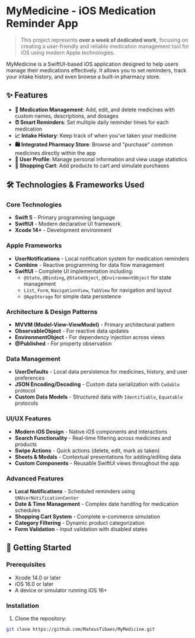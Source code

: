 # MyMedicine - iOS Medication Reminder App

> This project represents **over a week of dedicated work**, focusing on creating a user-friendly and reliable medication management tool for iOS using modern Apple technologies.

MyMedicine is a SwiftUI-based iOS application designed to help users manage their medications effectively. It allows you to set reminders, track your intake history, and even browse a built-in pharmacy store.

## ✨ Features

- **💊 Medication Management**: Add, edit, and delete medicines with custom names, descriptions, and dosages
- **⏰ Smart Reminders**: Set multiple daily reminder times for each medication
- **📈 Intake History**: Keep track of when you've taken your medicine
- **🛍️ Integrated Pharmacy Store**: Browse and "purchase" common medicines directly within the app
- **👤 User Profile**: Manage personal information and view usage statistics
- **🛒 Shopping Cart**: Add products to cart and simulate purchases

## 🛠️ Technologies & Frameworks Used

### **Core Technologies**
- **Swift 5** - Primary programming language
- **SwiftUI** - Modern declarative UI framework
- **Xcode 14+** - Development environment

### **Apple Frameworks**
- **UserNotifications** - Local notification system for medication reminders
- **Combine** - Reactive programming for data flow management
- **SwiftUI** - Complete UI implementation including:
  - `@State`, `@Binding`, `@StateObject`, `@EnvironmentObject` for state management
  - `List`, `Form`, `NavigationView`, `TabView` for navigation and layout
  - `@AppStorage` for simple data persistence

### **Architecture & Design Patterns**
- **MVVM (Model-View-ViewModel)** - Primary architectural pattern
- **ObservableObject** - For reactive data updates
- **EnvironmentObject** - For dependency injection across views
- **@Published** - For property observation

### **Data Management**
- **UserDefaults** - Local data persistence for medicines, history, and user preferences
- **JSON Encoding/Decoding** - Custom data serialization with `Codable` protocol
- **Custom Data Models** - Structured data with `Identifiable`, `Equatable` protocols

### **UI/UX Features**
- **Modern iOS Design** - Native iOS components and interactions
- **Search Functionality** - Real-time filtering across medicines and products
- **Swipe Actions** - Quick actions (delete, edit, mark as taken)
- **Sheets & Modals** - Contextual presentations for adding/editing data
- **Custom Components** - Reusable SwiftUI views throughout the app

### **Advanced Features**
- **Local Notifications** - Scheduled reminders using `UNUserNotificationCenter`
- **Date & Time Management** - Complex date handling for medication schedules
- **Shopping Cart System** - Complete e-commerce simulation
- **Category Filtering** - Dynamic product categorization
- **Form Validation** - Input validation with disabled states

## 🚀 Getting Started

### Prerequisites
- Xcode 14.0 or later
- iOS 16.0 or later
- A device or simulator running iOS 16+

### Installation
1. Clone the repository:
```bash
git clone https://github.com/MateusTibaes/MyMedicine.git
